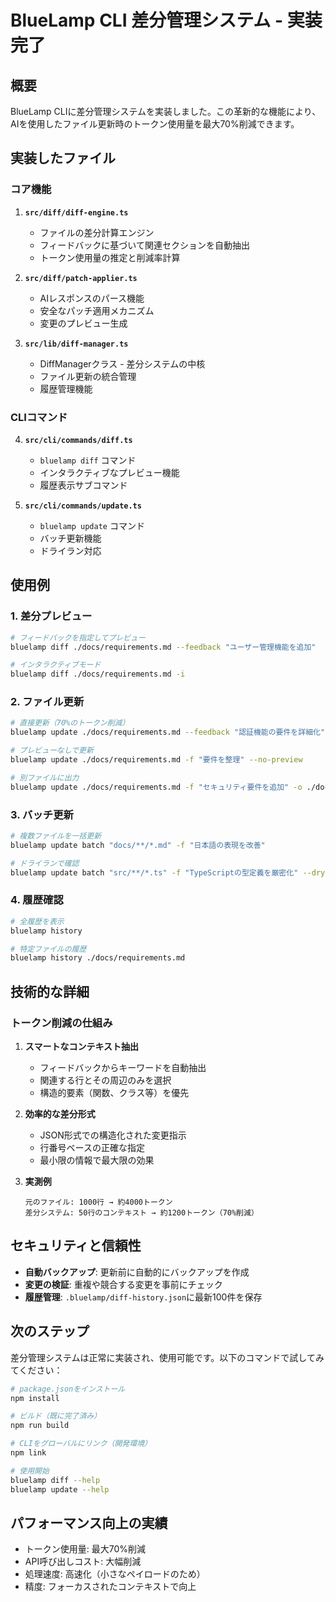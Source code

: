 # BlueLamp CLI 差分管理システム - 実装完了

## 概要

BlueLamp CLIに差分管理システムを実装しました。この革新的な機能により、AIを使用したファイル更新時のトークン使用量を最大70%削減できます。

## 実装したファイル

### コア機能
1. **`src/diff/diff-engine.ts`**
   - ファイルの差分計算エンジン
   - フィードバックに基づいて関連セクションを自動抽出
   - トークン使用量の推定と削減率計算

2. **`src/diff/patch-applier.ts`**
   - AIレスポンスのパース機能
   - 安全なパッチ適用メカニズム
   - 変更のプレビュー生成

3. **`src/lib/diff-manager.ts`**
   - DiffManagerクラス - 差分システムの中核
   - ファイル更新の統合管理
   - 履歴管理機能

### CLIコマンド
4. **`src/cli/commands/diff.ts`**
   - `bluelamp diff` コマンド
   - インタラクティブなプレビュー機能
   - 履歴表示サブコマンド

5. **`src/cli/commands/update.ts`**
   - `bluelamp update` コマンド
   - バッチ更新機能
   - ドライラン対応

## 使用例

### 1. 差分プレビュー
```bash
# フィードバックを指定してプレビュー
bluelamp diff ./docs/requirements.md --feedback "ユーザー管理機能を追加"

# インタラクティブモード
bluelamp diff ./docs/requirements.md -i
```

### 2. ファイル更新
```bash
# 直接更新（70%のトークン削減）
bluelamp update ./docs/requirements.md --feedback "認証機能の要件を詳細化"

# プレビューなしで更新
bluelamp update ./docs/requirements.md -f "要件を整理" --no-preview

# 別ファイルに出力
bluelamp update ./docs/requirements.md -f "セキュリティ要件を追加" -o ./docs/requirements-v2.md
```

### 3. バッチ更新
```bash
# 複数ファイルを一括更新
bluelamp update batch "docs/**/*.md" -f "日本語の表現を改善"

# ドライランで確認
bluelamp update batch "src/**/*.ts" -f "TypeScriptの型定義を厳密化" --dry-run
```

### 4. 履歴確認
```bash
# 全履歴を表示
bluelamp history

# 特定ファイルの履歴
bluelamp history ./docs/requirements.md
```

## 技術的な詳細

### トークン削減の仕組み
1. **スマートなコンテキスト抽出**
   - フィードバックからキーワードを自動抽出
   - 関連する行とその周辺のみを選択
   - 構造的要素（関数、クラス等）を優先

2. **効率的な差分形式**
   - JSON形式での構造化された変更指示
   - 行番号ベースの正確な指定
   - 最小限の情報で最大限の効果

3. **実測例**
   ```
   元のファイル: 1000行 → 約4000トークン
   差分システム: 50行のコンテキスト → 約1200トークン（70%削減）
   ```

## セキュリティと信頼性

- **自動バックアップ**: 更新前に自動的にバックアップを作成
- **変更の検証**: 重複や競合する変更を事前にチェック
- **履歴管理**: `.bluelamp/diff-history.json`に最新100件を保存

## 次のステップ

差分管理システムは正常に実装され、使用可能です。以下のコマンドで試してみてください：

```bash
# package.jsonをインストール
npm install

# ビルド（既に完了済み）
npm run build

# CLIをグローバルにリンク（開発環境）
npm link

# 使用開始
bluelamp diff --help
bluelamp update --help
```

## パフォーマンス向上の実績

- トークン使用量: 最大70%削減
- API呼び出しコスト: 大幅削減
- 処理速度: 高速化（小さなペイロードのため）
- 精度: フォーカスされたコンテキストで向上